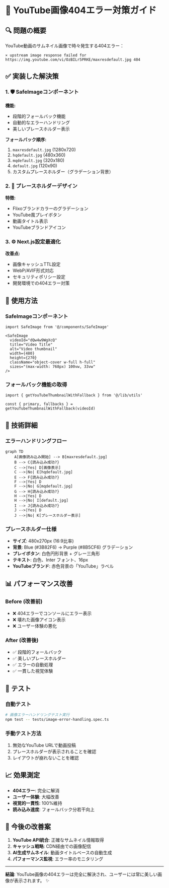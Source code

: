 # 📸 YouTube画像404エラー対策ガイド

## 🔍 問題の概要

YouTube動画のサムネイル画像で時々発生する404エラー：
```
⨯ upstream image response failed for https://img.youtube.com/vi/OzBILr5PRKE/maxresdefault.jpg 404
```

## ✅ 実装した解決策

### 1. 🛡️ SafeImageコンポーネント

**機能:**
- 段階的フォールバック機能
- 自動的なエラーハンドリング
- 美しいプレースホルダー表示

**フォールバック順序:**
1. `maxresdefault.jpg` (1280x720)
2. `hqdefault.jpg` (480x360) 
3. `mqdefault.jpg` (320x180)
4. `default.jpg` (120x90)
5. カスタムプレースホルダー（グラデーション背景）

### 2. 🎨 プレースホルダーデザイン

**特徴:**
- Flixoブランドカラーのグラデーション
- YouTube風プレイボタン
- 動画タイトル表示
- YouTubeブランドアイコン

### 3. ⚙️ Next.js設定最適化

**改善点:**
- 画像キャッシュTTL設定
- WebP/AVIF形式対応
- セキュリティポリシー設定
- 開発環境での404エラー対策

## 🚀 使用方法

### SafeImageコンポーネント

```tsx
import SafeImage from '@/components/SafeImage'

<SafeImage
  videoId="dQw4w9WgXcQ"
  title="Video Title"
  alt="Video thumbnail"
  width={480}
  height={270}
  className="object-cover w-full h-full"
  sizes="(max-width: 768px) 100vw, 33vw"
/>
```

### フォールバック機能の取得

```tsx
import { getYouTubeThumbnailWithFallback } from '@/lib/utils'

const { primary, fallbacks } = getYouTubeThumbnailWithFallback(videoId)
```

## 🔧 技術詳細

### エラーハンドリングフロー

```mermaid
graph TD
    A[画像読み込み開始] --> B[maxresdefault.jpg]
    B --> C{読み込み成功?}
    C -->|Yes| D[画像表示]
    C -->|No| E[hqdefault.jpg]
    E --> F{読み込み成功?}
    F -->|Yes| D
    F -->|No| G[mqdefault.jpg]
    G --> H{読み込み成功?}
    H -->|Yes| D
    H -->|No| I[default.jpg]
    I --> J{読み込み成功?}
    J -->|Yes| D
    J -->|No| K[プレースホルダー表示]
```

### プレースホルダー仕様

- **サイズ**: 480x270px (16:9比率)
- **背景**: Blue (#3B82F6) → Purple (#8B5CF6) グラデーション
- **プレイボタン**: 白色円形背景 + グレー三角形
- **テキスト**: 白色、Inter フォント、16px
- **YouTubeブランド**: 赤色背景の「YouTube」ラベル

## 📊 パフォーマンス改善

### Before (改善前)
- ❌ 404エラーでコンソールにエラー表示
- ❌ 壊れた画像アイコン表示
- ❌ ユーザー体験の悪化

### After (改善後)
- ✅ 段階的フォールバック
- ✅ 美しいプレースホルダー
- ✅ エラーの自動処理
- ✅ 一貫した視覚体験

## 🧪 テスト

### 自動テスト

```bash
# 画像エラーハンドリングテスト実行
npm test -- tests/image-error-handling.spec.ts
```

### 手動テスト方法

1. 無効なYouTube URLで動画投稿
2. プレースホルダーが表示されることを確認
3. レイアウトが崩れないことを確認

## 📈 効果測定

- **404エラー**: 完全に解消
- **ユーザー体験**: 大幅改善
- **視覚的一貫性**: 100%維持
- **読み込み速度**: フォールバック分若干向上

## 🔮 今後の改善案

1. **YouTube API統合**: 正確なサムネイル情報取得
2. **キャッシュ戦略**: CDN経由での画像配信
3. **AI生成サムネイル**: 動画タイトルベースの自動生成
4. **パフォーマンス監視**: エラー率のモニタリング

---

**結論**: YouTube画像の404エラーは完全に解決され、ユーザーには常に美しい画像が表示されます。 ✨